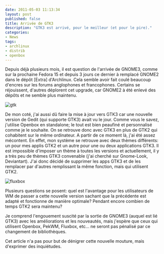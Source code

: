 ```yaml
---
date: 2011-05-03 11:13:34
layout: post
published: false
title: Arrivée de GTK3
description: "GTK3 est arrivé, pour le meilleur (et pour le pire)."
categories:
- News
tags:
- archlinux
- distrib
- openbox
---
```


Depuis déjà plusieurs mois, il est question de l'arrivée de GNOME3, comme sur la prochaine Fedora 15 et depuis 3 jours ce dernier à remplacé GNOME2 dans le dépôt [Extra] d'Archlinux. Cela semble avoir fait coulé beaucoup d'encres sur les forums anglophones et francophones. Certains se réjouissent, d'autres déplorent cet upgrade, car GNOME2 à été enlevé des dépôts et ne semble plus maintenu.

<!-- more -->

<img class="imgcenter" alt="gtk" src="http://linuxien.legtux.org/uploads/images/2011/05/gtk3.png">

De mon coté, j'ai aussi dû faire la mise à jour vers GTK3 car une nouvelle version de Gedit (qui supporte GTK3) avait vu le jour. Comme vous le savez, j'utilise Openbox en standalone; le tout est bien peaufiné et personnalisé comme je le souhaite. On se retrouve donc avec GTK3 en plus de GTK2 qui cohabitent sur le même ordinateur. A partir de ce moment là, j'ai été assez mécontent. En effet, mon système se retrouve avec deux thèmes différents: un pour mes applis GTK2 et un autre pour une ou deux applications GTK3. Il est impossible d'imposer un thème à toutes les versions et actuellement, il y a très peu de thèmes GTK3 convenable (j'ai cherché sur Gnome-Look, Deviantart). J'ai donc décidé de supprimer les apps GTK3 et de les remplacer par d'autres remplissant la même fonction, mais qui utilisent GTK2.

<img class="imgcenter" alt="fluxbox" src="http://linuxien.legtux.org/uploads/images/2011/05/Fluxbox-logo.png">

Plusieurs questions se posent: quel est l'avantage pour les utilisateurs de WM de passer a cette nouvelle version sachant que la précédente est adapté et fonctionne de manière optimale? Pendant encore combien de temps GTK2 sera maintenu?

Je comprend l'engouement suscité par la sortie de GNOME3 (auquel est lié GTK3) avec les améliorations et les nouveautés, mais j'espère que ceux qui utilisent Openbox, PekWM, Fluxbox, etc... ne seront pas pénalisé par ce changement de bibliothèques.

Cet article n'a pas pour but de dénigrer cette nouvelle mouture, mais d'exprimer des inquiétudes.
